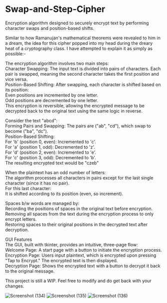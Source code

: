 # Swap-and-Step-Cipher
Encryption algorithm designed to securely encrypt text by performing character swaps and position-based shifts.

Similar to how Ramanujan's mathematical theorems were revealed to him in a dream, the idea for this cipher popped into my head during the dreary heat of a cryptography class. I have attempted to explain it as simply as possible:-

The encryption algorithm involves two main steps:<br>
Character Swapping: The input text is divided into pairs of characters. Each pair is swapped, meaning the second character takes the first position and vice versa.<br>
Position-Based Shifting: After swapping, each character is shifted based on its position:<br>
Even positions are incremented by one letter.<br>
Odd positions are decremented by one letter.<br>
This encryption is reversible, allowing the encrypted message to be decrypted back to the original text using the same logic in reverse.<br>

Consider the text "abcd":<br>
Forming Pairs and Swapping: The pairs are ("ab", "cd"), which swap to become ("ba", "dc").<br>
Position-Based Shifting:<br>
For 'b' (position 0, even): Incremented to 'c'.<br>
For 'a' (position 1, odd): Decremented to 'z'.<br>
For 'd' (position 2, even): Incremented to 'e'.<br>
For 'c' (position 3, odd): Decremented to 'b'.<br>
The resulting encrypted text would be "czeb"<br>

When the plaintext has an odd number of letters:<br>
The algorithm processes all characters in pairs except for the last single character (since it has no pair).<br>
For this last character:<br>
It is shifted according to its position (even, so increment).<br>

Spaces b/w words are managed by:<br>
Recording the positions of spaces in the original text before encryption.<br>
Removing all spaces from the text during the encryption process to only encrypt letters.<br>
Restoring spaces to their original positions in the decrypted text after decryption.<br>

GUI Features<br>
The GUI, built with tkinter, provides an intuitive, three-page flow:<br>
Welcome Page: A start page with a button to initiate the encryption process.<br>
Encryption Page: Users input plaintext, which is encrypted upon pressing "Tap to Encrypt." The encrypted text is then displayed.<br>
Decryption Page: Shows the encrypted text with a button to decrypt it back to the original message.<br>

This project is still a WIP. Feel free to modify and do get back with your changes.

![Screenshot (134)](https://github.com/user-attachments/assets/b29cdee7-3d60-4b84-9dd1-4ec65761eb3e)
![Screenshot (135)](https://github.com/user-attachments/assets/3a51ea62-712d-4c4f-825a-1e1f743d6d0c)
![Screenshot (136)](https://github.com/user-attachments/assets/67c2916a-175c-4d97-b184-af712379b29b)




